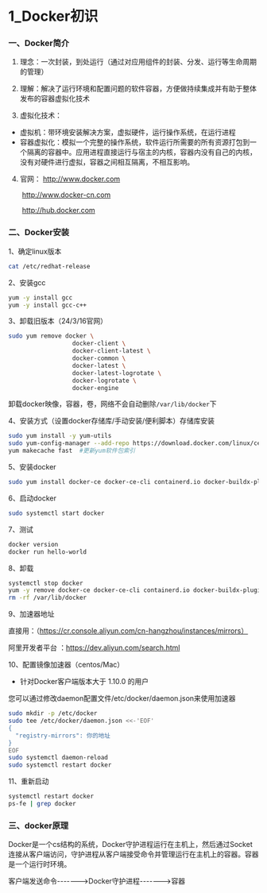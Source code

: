 ﻿

# 1_Docker初识

### 一、Docker简介

1.  理念：一次封装，到处运行（通过对应用组件的封装、分发、运行等生命周期的管理）

2.  理解：解决了运行环境和配置问题的软件容器，方便做持续集成并有助于整体发布的容器虚拟化技术

3.  虚拟化技术：

   - 虚拟机：带环境安装解决方案，虚拟硬件，运行操作系统，在运行进程
   - 容器虚拟化：模拟一个完整的操作系统，软件运行所需要的所有资源打包到一个隔离的容器中。应用进程直接运行与宿主的内核，容器内没有自己的内核，没有对硬件进行虚拟，容器之间相互隔离，不相互影响。

4. 官网：     http://www.docker.com 

   ​		http://www.docker-cn.com 

   ​		http://hub.docker.com

### 二、Docker安装

1、确定linux版本

```bash
cat /etc/redhat-release
```

2、安装gcc

```bash
yum -y install gcc 
yum -y install gcc-c++
```

3、卸载旧版本（24/3/16官网）

```bash
sudo yum remove docker \
                  docker-client \
                  docker-client-latest \
                  docker-common \
                  docker-latest \
                  docker-latest-logrotate \
                  docker-logrotate \
                  docker-engine
```

卸载docker映像，容器，卷，网络不会自动删除`/var/lib/docker`下

4、安装方式（设置docker存储库/手动安装/便利脚本）存储库安装

```bash
sudo yum install -y yum-utils
sudo yum-config-manager --add-repo https://download.docker.com/linux/centos/docker-ce.repo
yum makecache fast  #更新yum软件包索引
```

5、安装docker

```bash
sudo yum install docker-ce docker-ce-cli containerd.io docker-buildx-plugin docker-compose-plugin
```

6、启动docker

```bash
sudo systemctl start docker
```

7、测试

```bash
docker version
docker run hello-world		
```

8、卸载

```bash
systemctl stop docker
yum -y remove docker-ce docker-ce-cli containerd.io docker-buildx-plugin docker-compose-plugin
rm -rf /var/lib/docker
```

9、加速器地址

直接用：（https://cr.console.aliyun.com/cn-hangzhou/instances/mirrors）

阿里开发者平台 ：https://dev.aliyun.com/search.html

10、配置镜像加速器（centos/Mac）

- 针对Docker客户端版本大于 1.10.0 的用户

您可以通过修改daemon配置文件/etc/docker/daemon.json来使用加速器

```bash
sudo mkdir -p /etc/docker
sudo tee /etc/docker/daemon.json <<-'EOF'
{
  "registry-mirrors": 你的地址
}
EOF
sudo systemctl daemon-reload
sudo systemctl restart docker
```

11、重新启动

```bash
systemctl restart docker
ps-fe | grep docker
```

### 三、docker原理

Docker是一个cs结构的系统，Docker守护进程运行在主机上，然后通过Socket连接从客户端访问，守护进程从客户端接受命令并管理运行在主机上的容器。容器是一个运行时环境。

客户端发送命令------->Docker守护进程------->容器


